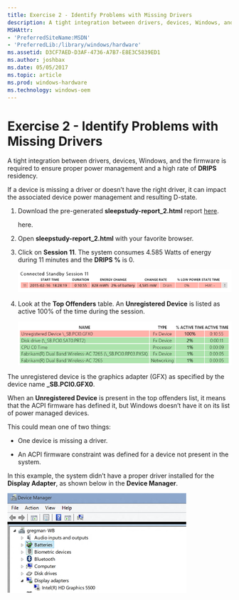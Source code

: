 ```yaml
---
title: Exercise 2 - Identify Problems with Missing Drivers
description: A tight integration between drivers, devices, Windows, and the firmware is required to ensure proper power management and a high rate of DRIPS residency.
MSHAttr:
- 'PreferredSiteName:MSDN'
- 'PreferredLib:/library/windows/hardware'
ms.assetid: D3CF7AED-D3AF-4736-A7B7-E8E3C5839ED1
ms.author: joshbax
ms.date: 05/05/2017
ms.topic: article
ms.prod: windows-hardware
ms.technology: windows-oem
---
```


# Exercise 2 - Identify Problems with Missing Drivers


A tight integration between drivers, devices, Windows, and the firmware is required to ensure proper power management and a high rate of **DRIPS** residency.

If a device is missing a driver or doesn’t have the right driver, it can impact the associated device power management and resulting D-state.

1.  Download the pre-generated **sleepstudy-report\_2.html** report [here](http://download.microsoft.com/download/3/2/E/32E8B553-47F6-4E2A-9109-C6D678FE0EE8/sleepstudy-report_2.mdl).

    here.

2.  Open **sleepstudy-report\_2.html** with your favorite browser.

3.  Click on **Session 11**. The system consumes 4.585 Watts of energy during 11 minutes and the **DRIPS %** is 0.

    ![Screenshot shows example data of the systems energy consumption.](images/standbylab4.png)

4.  Look at the **Top Offenders** table. An **Unregistered Device** is listed as active 100% of the time during the session.

    ![Screenshot shows example table of top offenders.](images/standbylab5.png)

The unregistered device is the graphics adapter (GFX) as specified by the device name **\_SB.PCI0.GFX0**.

When an **Unregistered Device** is present in the top offenders list, it means that the ACPI firmware has defined it, but Windows doesn’t have it on its list of power managed devices.

This could mean one of two things:

-   One device is missing a driver.

-   An ACPI firmware constraint was defined for a device not present in the system.

In this example, the system didn’t have a proper driver installed for the **Display Adapter**, as shown below in the **Device Manager**.

![Screenshot of Device Manager dialog.](images/standbylab6.png)

 

 






